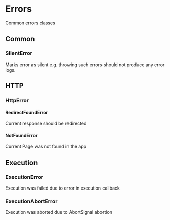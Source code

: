 # Errors

Common errors classes

## Common

### SilentError

Marks error as silent e.g. throwing such errors should not produce any error logs.

## HTTP

### HttpError

#### RedirectFoundError

Current response should be redirected

#### NotFoundError

Current Page was not found in the app

## Execution

### ExecutionError

Execution was failed due to error in execution callback

### ExecutionAbortError

Execution was aborted due to AbortSignal abortion
